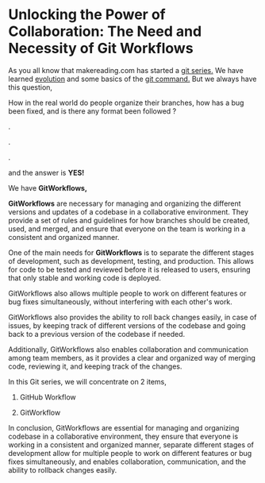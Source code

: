 # Unlocking the Power of Collaboration: The Need and Necessity of Git Workflows

As you all know that makereading.com has started a [git series.](https://makereading.com/series/git) We have learned [evolution](https://makereading.com/git-session-1-evolution-of-version-control-system) and some basics of the [git command.](https://makereading.com/revisiting-git-commands-part-i) But we always have this question,

How in the real world do people organize their branches, how has a bug been fixed, and is there any format been followed ?

.

.

.

and the answer is **YES!**

We have **GitWorkflows,**

**GitWorkflows** are necessary for managing and organizing the different versions and updates of a codebase in a collaborative environment. They provide a set of rules and guidelines for how branches should be created, used, and merged, and ensure that everyone on the team is working in a consistent and organized manner.

One of the main needs for **GitWorkflows** is to separate the different stages of development, such as development, testing, and production. This allows for code to be tested and reviewed before it is released to users, ensuring that only stable and working code is deployed.

GitWorkflows also allows multiple people to work on different features or bug fixes simultaneously, without interfering with each other's work.

GitWorkflows also provides the ability to roll back changes easily, in case of issues, by keeping track of different versions of the codebase and going back to a previous version of the codebase if needed.

Additionally, GitWorkflows also enables collaboration and communication among team members, as it provides a clear and organized way of merging code, reviewing it, and keeping track of the changes.

In this Git series, we will concentrate on 2 items,

1. GitHub Workflow
    
2. GitWorkflow
    

In conclusion, GitWorkflows are essential for managing and organizing codebase in a collaborative environment, they ensure that everyone is working in a consistent and organized manner, separate different stages of development allow for multiple people to work on different features or bug fixes simultaneously, and enables collaboration, communication, and the ability to rollback changes easily.
